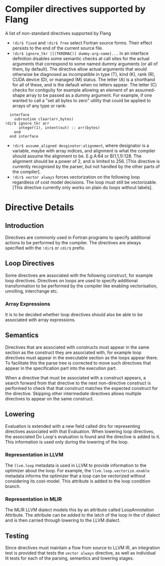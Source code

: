 <!--===- docs/Directives.md 
  
   Part of the LLVM Project, under the Apache License v2.0 with LLVM Exceptions.
   See https://llvm.org/LICENSE.txt for license information.
   SPDX-License-Identifier: Apache-2.0 WITH LLVM-exception
  
-->

# Compiler directives supported by Flang

A list of non-standard directives supported by Flang

* `!dir$ fixed` and `!dir$ free` select Fortran source forms.  Their effect
  persists to the end of the current source file.
* `!dir$ ignore_tkr [[(TKRDMAC)] dummy-arg-name]...` in an interface definition
  disables some semantic checks at call sites for the actual arguments that
  correspond to some named dummy arguments (or all of them, by default).
  The directive allow actual arguments that would otherwise be diagnosed
  as incompatible in type (T), kind (K), rank (R), CUDA device (D), or
  managed (M) status.  The letter (A) is a shorthand for all of these,
  and is the default when no letters appear.  The letter (C) checks for
  contiguity for example allowing an element of an assumed-shape array to be
  passed as a dummy argument. For example, if one wanted to call a "set all
  bytes to zero" utility that could be applied to arrays of any type or rank:
```
  interface
    subroutine clear(arr,bytes)
!dir$ ignore_tkr arr
      integer(1), intent(out) :: arr(bytes)
    end
  end interface
```
* `!dir$ assume_aligned desginator:alignment`, where designator is a variable,
  maybe with array indices, and alignment is what the compiler should assume the
  alignment to be. E.g A:64 or B(1,1,1):128. The alignment should be a power of 2,
  and is limited to 256.
  [This directive is currently recognised by the parser, but not
  handled by the other parts of the compiler].
* `!dir$ vector always` forces vectorization on the following loop regardless
  of cost model decisions. The loop must still be vectorizable.
  [This directive currently only works on plain do loops without labels].

# Directive Details

## Introduction
Directives are commonly used in Fortran programs to specify additional actions 
to be performed by the compiler. The directives are always specified with the 
`!dir$` or `cdir$` prefix. 

## Loop Directives
Some directives are associated with the following construct, for example loop
directives. Directives on loops are used to specify additional transformation to
be performed by the compiler like enabling vectorisation, unrolling, interchange
etc.

### Array Expressions
It is to be decided whether loop directives should also be able to be associated
with array expressions.

## Semantics
Directives that are associated with constructs must appear in the same section
as the construct they are associated with, for example loop directives must
appear in the executable section as the loops appear there. To facilitate this
the parse tree is corrected to move such directives that appear in the
specification part into the execution part.

When a directive that must be associated with a construct appears, a search
forward from that directive to the next non-directive construct is performed to
check that that construct matches the expected construct for the directive.
Skipping other intermediate directives allows multiple directives to appear on
the same construct.

## Lowering 
Evaluation is extended with a new field called dirs for representing directives
associated with that Evaluation. When lowering loop directives, the associated
Do Loop's evaluation is found and the directive is added to it. This information
is used only during the lowering of the loop.

### Representation in LLVM
The `llvm.loop` metadata is used in LLVM to provide information to the optimizer
about the loop. For example, the `llvm.loop.vectorize.enable` metadata informs
the optimizer that a loop can be vectorized without considering its cost-model.
This attribute is added to the loop condition branch.

### Representation in MLIR 
The MLIR LLVM dialect models this by an attribute called LoopAnnotation
Attribute. The attribute can be added to the latch of the loop in the cf
dialect and is then carried through lowering to the LLVM dialect.

## Testing
Since directives must maintain a flow from source to LLVM IR, an integration
test is provided that tests the `vector always` directive, as well as individual
lit tests for each of the parsing, semantics and lowering stages.

